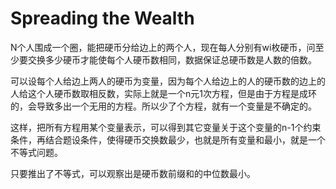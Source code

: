 # Spreading the Wealth

N个人围成一个圈，能把硬币分给边上的两个人，现在每人分别有wi枚硬币，问至少要交换多少硬币才能使每个人硬币数相同，数据保证总硬币数是人数的倍数。

可以设每个人给边上两人的硬币为变量，因为每个人给边上的人的硬币数的边上的人给这个人硬币数取相反数，实际上就是一个n元1次方程，但是由于方程是成环的，会导致多出一个无用的方程。所以少了个方程，就有一个变量是不确定的。

这样，把所有方程用某个变量表示，可以得到其它变量关于这个变量的n-1个约束条件，再结合题设条件，使得硬币交换数最少，也就是所有变量和最小，就是一个不等式问题。

只要推出了不等式，可以观察出是硬币数前缀和的中位数最小。
